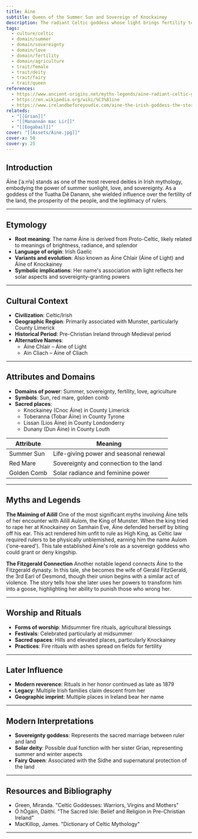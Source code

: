 ```yaml
---
title: Áine
subtitle: Queen of the Summer Sun and Sovereign of Knockainey
description: The radiant Celtic goddess whose light brings fertility to the land and whose justice shapes the fate of kings
tags:
  - culture/celtic
  - domain/summer
  - domain/sovereignty
  - domain/love
  - domain/fertility
  - domain/agriculture
  - trait/female
  - trait/deity
  - trait/fairy
  - trait/queen
references:
  - https://www.ancient-origins.net/myths-legends/aine-radiant-celtic-goddess-007097
  - https://en.wikipedia.org/wiki/%C3%81ine
  - https://www.irelandbeforeyoudie.com/aine-the-irish-goddess-the-story-of-the-irish-goddess-of-summer-and-wealth/
relateds:
  - "[[Grian]]"
  - "[[Manannán mac Lir]]"
  - "[[Eogabail]]"
cover: "[[Assets/Áine.jpg]]"
cover-x: 50
cover-y: 25
---
```

## Introduction
Áine [ˈaːnʲə] stands as one of the most revered deities in Irish mythology, embodying the power of summer sunlight, love, and sovereignty. As a goddess of the Tuatha Dé Danann, she wielded influence over the fertility of the land, the prosperity of the people, and the legitimacy of rulers.

---

## Etymology

- **Root meaning**: The name Áine is derived from Proto-Celtic, likely related to meanings of brightness, radiance, and splendor
- **Language of origin**: Irish Gaelic
- **Variants and evolution**: Also known as Áine Chlair (Áine of Light) and Áine of Knockainey
- **Symbolic implications**: Her name's association with light reflects her solar aspects and sovereignty-granting powers

---

##  Cultural Context

- **Civilization**: Celtic/Irish
- **Geographic Region**: Primarily associated with Munster, particularly County Limerick
- **Historical Period**: Pre-Christian Ireland through Medieval period
- **Alternative Names**:
  - Áine Chlair – Áine of Light
  - Ain Cliach – Áine of Cliach

---

## Attributes and Domains

- **Domains of power**: Summer, sovereignty, fertility, love, agriculture
- **Symbols**: Sun, red mare, golden comb
- **Sacred places**: 
  - Knockainey (Cnoc Áine) in County Limerick
  - Toberanna (Tobar Áine) in County Tyrone
  - Lissan (Lios Áine) in County Londonderry
  - Dunany (Dun Áine) in County Louth

| Attribute | Meaning |
|-----------|----------|
| Summer Sun | Life-giving power and seasonal renewal |
| Red Mare | Sovereignty and connection to the land |
| Golden Comb | Solar radiance and feminine power |

---

## Myths and Legends

**The Maiming of Ailill**
One of the most significant myths involving Áine tells of her encounter with Ailill Aulom, the King of Munster. When the king tried to rape her at Knockainey on Samhain Eve, Áine defended herself by biting off his ear. This act rendered him unfit to rule as High King, as Celtic law required rulers to be physically unblemished, earning him the name Aulom ('one-eared'). This tale established Áine's role as a sovereign goddess who could grant or deny kingship.

**The Fitzgerald Connection**
Another notable legend connects Áine to the Fitzgerald dynasty. In this tale, she becomes the wife of Gerald FitzGerald, the 3rd Earl of Desmond, though their union begins with a similar act of violence. The story tells how she later uses her powers to transform him into a goose, highlighting her ability to punish those who wrong her.

---

## Worship and Rituals

- **Forms of worship**: Midsummer fire rituals, agricultural blessings
- **Festivals**: Celebrated particularly at midsummer
- **Sacred spaces**: Hills and elevated places, particularly Knockainey
- **Practices**: Fire rituals with ashes spread on fields for fertility

---

## Later Influence

- **Modern reverence**: Rituals in her honor continued as late as 1879
- **Legacy**: Multiple Irish families claim descent from her
- **Geographic imprint**: Multiple places in Ireland bear her name

---

## Modern Interpretations

- **Sovereignty goddess**: Represents the sacred marriage between ruler and land
- **Solar deity**: Possible dual function with her sister Grian, representing summer and winter aspects
- **Fairy Queen**: Associated with the Sidhe and supernatural protection of the land

---

## Resources and Bibliography

- Green, Miranda. "Celtic Goddesses: Warriors, Virgins and Mothers"
- Ó hÓgáin, Dáithí. "The Sacred Isle: Belief and Religion in Pre-Christian Ireland"
- MacKillop, James. "Dictionary of Celtic Mythology"

---
